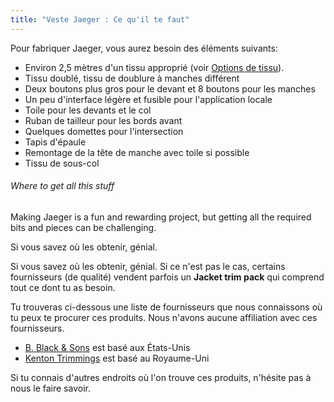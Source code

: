 ```yaml
---
title: "Veste Jaeger : Ce qu'il te faut"
---
```


Pour fabriquer Jaeger, vous aurez besoin des éléments suivants:

- Environ 2,5 mètres d'un tissu approprié (voir [Options de tissu](#fabric-options)).
- Tissu doublé, tissu de doublure à manches différent
- Deux boutons plus gros pour le devant et 8 boutons pour les manches
- Un peu d'interface légère et fusible pour l'application locale
- Toile pour les devants et le col
- Ruban de tailleur pour les bords avant
- Quelques domettes pour l'intersection
- Tapis d'épaule
- Remontage de la tête de manche avec toile si possible
- Tissu de sous-col

<Note>

###### Where to get all this stuff

Making Jaeger is a fun and rewarding project, but getting all the required bits
and pieces can be challenging.

Si vous savez où les obtenir, génial.

Si vous savez où les obtenir, génial. Si ce n'est pas le cas, certains fournisseurs (de qualité)
vendent parfois un **Jacket trim pack** qui comprend tout ce dont tu as besoin.

Tu trouveras ci-dessous une liste de fournisseurs que nous connaissons où tu peux te procurer ces produits.
Nous n'avons aucune affiliation avec ces fournisseurs.

- [B. Black & Sons](https://www.bblackandsons.com/) est basé aux États-Unis
- [Kenton Trimmings](http://kentontrimmings.co.uk/shop/) est basé au Royaume-Uni

Si tu connais d'autres endroits où l'on trouve ces produits, n'hésite pas à nous le faire savoir.

</Note>
